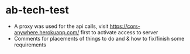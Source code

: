 # ab-tech-test

- A proxy was used for the api calls, visit https://cors-anywhere.herokuapp.com/ first to activate access to server
- Comments for placements of things to do and & how to fix/finish some requirements 
